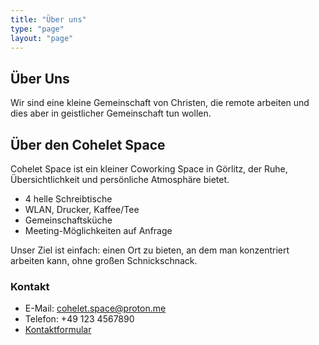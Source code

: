 ```yaml
---
title: "Über uns"
type: "page"
layout: "page"
---
```


## Über Uns
Wir sind eine kleine Gemeinschaft von Christen, die remote arbeiten und dies aber in geistlicher Gemeinschaft tun wollen.

## Über den Cohelet Space

Cohelet Space ist ein kleiner Coworking Space in Görlitz, der Ruhe, Übersichtlichkeit und persönliche Atmosphäre bietet.  

- 4 helle Schreibtische  
- WLAN, Drucker, Kaffee/Tee  
- Gemeinschaftsküche  
- Meeting-Möglichkeiten auf Anfrage  

Unser Ziel ist einfach: einen Ort zu bieten, an dem man konzentriert arbeiten kann, ohne großen Schnickschnack.  



### Kontakt
- E-Mail: cohelet.space@proton.me  
- Telefon: +49 123 4567890  
- [Kontaktformular](kontakt)

